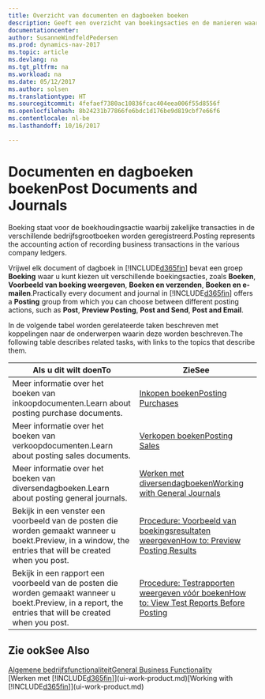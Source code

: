 ```yaml
---
title: Overzicht van documenten en dagboeken boeken
description: Geeft een overzicht van boekingsacties en de manieren waarop u documenten en dagboeken kunt boeken.
documentationcenter: 
author: SusanneWindfeldPedersen
ms.prod: dynamics-nav-2017
ms.topic: article
ms.devlang: na
ms.tgt_pltfrm: na
ms.workload: na
ms.date: 05/12/2017
ms.author: solsen
ms.translationtype: HT
ms.sourcegitcommit: 4fefaef7380ac10836fcac404eea006f55d8556f
ms.openlocfilehash: 8b24231b77866fe6bdc1d176be9d819cbf7e66f6
ms.contentlocale: nl-be
ms.lasthandoff: 10/16/2017

---
```

# <a name="post-documents-and-journals"></a><span data-ttu-id="9d71e-103">Documenten en dagboeken boeken</span><span class="sxs-lookup"><span data-stu-id="9d71e-103">Post Documents and Journals</span></span>
<span data-ttu-id="9d71e-104">Boeking staat voor de boekhoudingsactie waarbij zakelijke transacties in de verschillende bedrijfsgrootboeken worden geregistreerd.</span><span class="sxs-lookup"><span data-stu-id="9d71e-104">Posting represents the accounting action of recording business transactions in the various company ledgers.</span></span>

<span data-ttu-id="9d71e-105">Vrijwel elk document of dagboek in [!INCLUDE[d365fin](includes/d365fin_md.md)] bevat een groep **Boeking** waar u kunt kiezen uit verschillende boekingsacties, zoals **Boeken**, **Voorbeeld van boeking weergeven**, **Boeken en verzenden**, **Boeken en e-mailen**.</span><span class="sxs-lookup"><span data-stu-id="9d71e-105">Practically every document and journal in [!INCLUDE[d365fin](includes/d365fin_md.md)] offers a **Posting** group from which you can choose between different posting actions, such as **Post**, **Preview Posting**, **Post and Send**, **Post and Email**.</span></span>

<span data-ttu-id="9d71e-106">In de volgende tabel worden gerelateerde taken beschreven met koppelingen naar de onderwerpen waarin deze worden beschreven.</span><span class="sxs-lookup"><span data-stu-id="9d71e-106">The following table describes related tasks, with links to the topics that describe them.</span></span>

| <span data-ttu-id="9d71e-107">Als u dit wilt doen</span><span class="sxs-lookup"><span data-stu-id="9d71e-107">To</span></span> | <span data-ttu-id="9d71e-108">Zie</span><span class="sxs-lookup"><span data-stu-id="9d71e-108">See</span></span> |
| --- | --- |
| <span data-ttu-id="9d71e-109">Meer informatie over het boeken van inkoopdocumenten.</span><span class="sxs-lookup"><span data-stu-id="9d71e-109">Learn about posting purchase documents.</span></span> |[<span data-ttu-id="9d71e-110">Inkopen boeken</span><span class="sxs-lookup"><span data-stu-id="9d71e-110">Posting Purchases</span></span>](ui-post-purchases.md) |
| <span data-ttu-id="9d71e-111">Meer informatie over het boeken van verkoopdocumenten.</span><span class="sxs-lookup"><span data-stu-id="9d71e-111">Learn about posting sales documents.</span></span> |[<span data-ttu-id="9d71e-112">Verkopen boeken</span><span class="sxs-lookup"><span data-stu-id="9d71e-112">Posting Sales</span></span>](ui-post-sales.md) |
| <span data-ttu-id="9d71e-113">Meer informatie over het boeken van diversendagboeken.</span><span class="sxs-lookup"><span data-stu-id="9d71e-113">Learn about posting general journals.</span></span> |[<span data-ttu-id="9d71e-114">Werken met diversendagboeken</span><span class="sxs-lookup"><span data-stu-id="9d71e-114">Working with General Journals</span></span>](ui-work-general-journals.md) |
| <span data-ttu-id="9d71e-115">Bekijk in een venster een voorbeeld van de posten die worden gemaakt wanneer u boekt.</span><span class="sxs-lookup"><span data-stu-id="9d71e-115">Preview, in a window, the entries that will be created when you post.</span></span> |[<span data-ttu-id="9d71e-116">Procedure: Voorbeeld van boekingsresultaten weergeven</span><span class="sxs-lookup"><span data-stu-id="9d71e-116">How to: Preview Posting Results</span></span>](ui-how-preview-post-results.md) |
| <span data-ttu-id="9d71e-117">Bekijk in een rapport een voorbeeld van de posten die worden gemaakt wanneer u boekt.</span><span class="sxs-lookup"><span data-stu-id="9d71e-117">Preview, in a report, the entries that will be created when you post.</span></span> |[<span data-ttu-id="9d71e-118">Procedure: Testrapporten weergeven vóór boeken</span><span class="sxs-lookup"><span data-stu-id="9d71e-118">How to: View Test Reports Before Posting</span></span>](ui-how-view-test-reports-posting.md) |

## <a name="see-also"></a><span data-ttu-id="9d71e-119">Zie ook</span><span class="sxs-lookup"><span data-stu-id="9d71e-119">See Also</span></span>
[<span data-ttu-id="9d71e-120">Algemene bedrijfsfunctionaliteit</span><span class="sxs-lookup"><span data-stu-id="9d71e-120">General Business Functionality</span></span>](ui-across-business-areas.md)  
<span data-ttu-id="9d71e-121">[Werken met [!INCLUDE[d365fin](includes/d365fin_md.md)]](ui-work-product.md)</span><span class="sxs-lookup"><span data-stu-id="9d71e-121">[Working with [!INCLUDE[d365fin](includes/d365fin_md.md)]](ui-work-product.md)</span></span>



